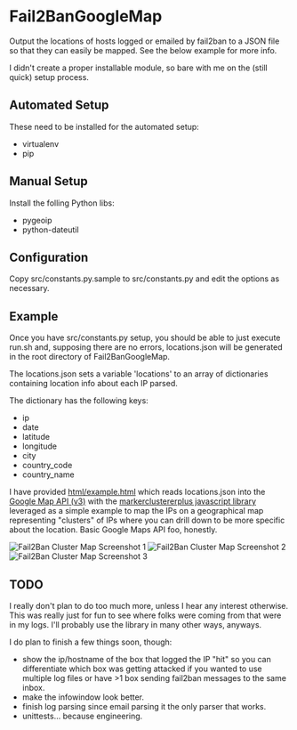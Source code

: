 Fail2BanGoogleMap
=================

Output the locations of hosts logged or emailed by fail2ban to a JSON file so
that they can easily be mapped. See the below example for more info.

I didn't create a proper installable module, so bare with me on the (still
quick) setup process.

Automated Setup
---------------

These need to be installed for the automated setup:
* virtualenv
* pip

Manual Setup
-------------

Install the folling Python libs:
* pygeoip
* python-dateutil

Configuration
-------------

Copy src/constants.py.sample to src/constants.py and edit the options as
necessary.


Example
-------

Once you have src/constants.py setup, you should be able to just execute run.sh
and, supposing there are no errors, locations.json will be generated in the
root directory of Fail2BanGoogleMap.

The locations.json sets a variable 'locations' to an array of dictionaries
containing location info about each IP parsed.

The dictionary has the following keys:
* ip
* date
* latitude
* longitude
* city
* country_code
* country_name

I have provided [html/example.html](https://github.com/LyleScott/Fail2BanGoogleMap/blob/master/html/example.html)
which reads locations.json into the [Google Map API (v3)](https://developers.google.com/maps/documentation/javascript/) with the
[markerclustererplus javascript library](http://google-maps-utility-library-v3.googlecode.com/svn/trunk/markerclustererplus/)
leveraged as a simple example to map the IPs on a geographical map representing
"clusters" of IPs where you can drill down to be more specific about the
location. Basic Google Maps API foo, honestly.

![Fail2Ban Cluster Map Screenshot 1](https://raw.github.com/LyleScott/Fail2BanGoogleMap/master/html/Fail2Ban_map1_screenshot.png)
![Fail2Ban Cluster Map Screenshot 2](https://raw.github.com/LyleScott/Fail2BanGoogleMap/master/html/Fail2Ban_map2_screenshot.png)
![Fail2Ban Cluster Map Screenshot 3](https://raw.github.com/LyleScott/Fail2BanGoogleMap/master/html/Fail2Ban_map3_screenshot.png)

TODO
----

I really don't plan to do too much more, unless I hear any interest otherwise.
This was really just for fun to see where folks were coming from that were in
my logs. I'll probably use the library in many other ways, anyways.

I do plan to finish a few things soon, though:
* show the ip/hostname of the box that logged the IP "hit" so you can
differentiate which box was getting attacked if you wanted to use multiple
log files or have >1 box sending fail2ban messages to the same inbox.
* make the infowindow look better.
* finish log parsing since email parsing it the only parser that works.
* unittests... because engineering.
